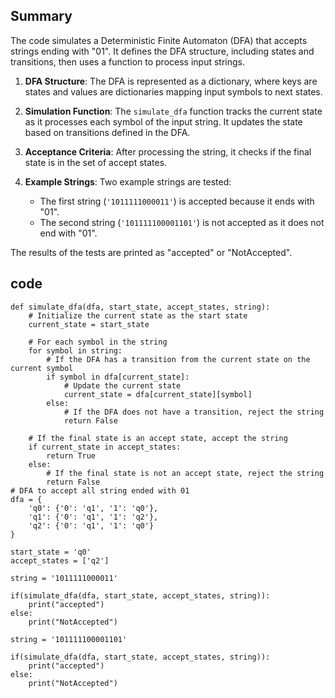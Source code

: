 ## Summary
The code simulates a Deterministic Finite Automaton (DFA) that accepts strings ending with "01". It defines the DFA structure, including states and transitions, then uses a function to process input strings.

1. **DFA Structure**: The DFA is represented as a dictionary, where keys are states and values are dictionaries mapping input symbols to next states.
   
2. **Simulation Function**: The `simulate_dfa` function tracks the current state as it processes each symbol of the input string. It updates the state based on transitions defined in the DFA.

3. **Acceptance Criteria**: After processing the string, it checks if the final state is in the set of accept states.

4. **Example Strings**: Two example strings are tested:
   - The first string (`'1011111000011'`) is accepted because it ends with "01".
   - The second string (`'101111100001101'`) is not accepted as it does not end with "01".

The results of the tests are printed as "accepted" or "NotAccepted".

## code

```
def simulate_dfa(dfa, start_state, accept_states, string):
    # Initialize the current state as the start state
    current_state = start_state

    # For each symbol in the string
    for symbol in string:
        # If the DFA has a transition from the current state on the current symbol
        if symbol in dfa[current_state]:
            # Update the current state
            current_state = dfa[current_state][symbol]
        else:
            # If the DFA does not have a transition, reject the string
            return False

    # If the final state is an accept state, accept the string
    if current_state in accept_states:
        return True
    else:
        # If the final state is not an accept state, reject the string
        return False
# DFA to accept all string ended with 01
dfa = {
    'q0': {'0': 'q1', '1': 'q0'},
    'q1': {'0': 'q1', '1': 'q2'},
    'q2': {'0': 'q1', '1': 'q0'}
}

start_state = 'q0'
accept_states = ['q2']

string = '1011111000011'

if(simulate_dfa(dfa, start_state, accept_states, string)):
    print("accepted")
else:
    print("NotAccepted")

string = '101111100001101'

if(simulate_dfa(dfa, start_state, accept_states, string)):
    print("accepted")
else:
    print("NotAccepted")

```
